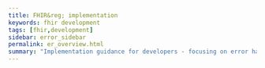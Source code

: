 ```yaml
---
title: FHIR&reg; implementation
keywords: fhir development
tags: [fhir,development]
sidebar: error_sidebar
permalink: er_overview.html
summary: "Implementation guidance for developers - focusing on error handling"
---
```

